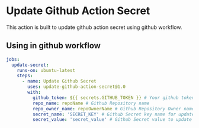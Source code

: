 # Update Github Action Secret

This action is built to update github action secret using github workflow.

## Using in github workflow

```yaml
jobs:
  update-secret:
    runs-on: ubuntu-latest
    steps:
      - name: Update Github Secret
        uses: update-github-action-secret@1.0
        with:
          github_token: ${{ secrets.GITHUB_TOKEN }} # Your github token to allow access to the API
          repo_name: repoName # Github Repository name
          repo_owner_name: repoOwnerName # Github Repository Owner name
          secret_name: 'SECRET_KEY' # Github Secret key name for update
          secret_value: 'secret_value' # Github Secret value to update
```
